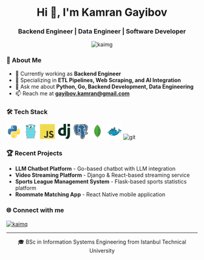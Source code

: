 <div align="center">
  <h1>Hi 👋, I'm Kamran Gayibov</h1>
  <h3>Backend Engineer | Data Engineer | Software Developer</h3>
</div>

<p align="center">
  <img src="https://komarev.com/ghpvc/?username=kaimg&label=Profile%20views&color=0e75b6&style=flat" alt="kaimg" />
</p>

### 🚀 About Me
- 🔭 Currently working as **Backend Engineer**
- 🌱 Specializing in **ETL Pipelines, Web Scraping, and AI Integration**
- 💬 Ask me about **Python, Go, Backend Development, Data Engineering**
- 📫 Reach me at **gayibov.kamran@gmail.com**

### 🛠️ Tech Stack
<p align="left">
<img src="https://raw.githubusercontent.com/devicons/devicon/master/icons/python/python-original.svg" alt="python" width="40" height="40"/>
<img src="https://raw.githubusercontent.com/devicons/devicon/master/icons/go/go-original.svg" alt="go" width="40" height="40"/>
<img src="https://raw.githubusercontent.com/devicons/devicon/master/icons/javascript/javascript-original.svg" alt="javascript" width="40" height="40"/>
<img src="https://raw.githubusercontent.com/devicons/devicon/master/icons/django/django-plain.svg" alt="django" width="40" height="40"/>
<img src="https://raw.githubusercontent.com/devicons/devicon/master/icons/postgresql/postgresql-original.svg" alt="postgresql" width="40" height="40"/>
<img src="https://raw.githubusercontent.com/devicons/devicon/master/icons/mongodb/mongodb-original.svg" alt="mongodb" width="40" height="40"/>
<img src="https://raw.githubusercontent.com/devicons/devicon/master/icons/docker/docker-original.svg" alt="docker" width="40" height="40"/>
<img src="https://www.vectorlogo.zone/logos/git-scm/git-scm-icon.svg" alt="git" width="40" height="40"/>
</p>

### 🏆 Recent Projects
- **LLM Chatbot Platform** - Go-based chatbot with LLM integration
- **Video Streaming Platform** - Django & React-based streaming service
- **Sports League Management System** - Flask-based sports statistics platform
- **Roommate Matching App** - React Native mobile application

### 🌐 Connect with me
<p align="left">
<a href="https://linkedin.com/in/kaimq" target="blank"><img align="center" src="https://raw.githubusercontent.com/rahuldkjain/github-profile-readme-generator/master/src/images/icons/Social/linked-in-alt.svg" alt="kaimq" height="30" width="40" /></a>
</p>

---
<p align="center">🎓 BSc in Information Systems Engineering from Istanbul Technical University</p>

